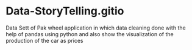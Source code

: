 # Data-StoryTelling.gitio
Data Sett of Pak wheel application in which data cleaning done with the help of pandas using python and also show the visualization of the production of the car as prices 
